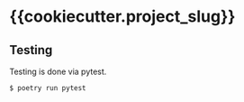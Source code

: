 # {{cookiecutter.project_slug}}


## Testing

Testing is done via pytest.

```
$ poetry run pytest
```
